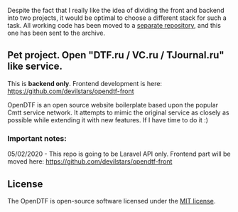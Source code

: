Despite the fact that I really like the idea of dividing the front and backend into two projects, it would be optimal to choose a different stack for such a task.
All working code has been moved to a [separate repository](https://github.com/devilstars/opendtf_tall), and this one has been sent to the archive.

## Pet project. Open "DTF.ru / VC.ru / TJournal.ru" like service.

This is **backend only**. Frontend development is here: https://github.com/devilstars/opendtf-front 

OpenDTF is an open source website boilerplate based upon the popular Cmtt service network. It attempts to mimic the original service as closely as possible while extending it with new features. If I have time to do it :)

### Important notes:
05/02/2020 - This repo is going to be Laravel API only. Frontend part will be moved here: https://github.com/devilstars/opendtf-front 

## License

The OpenDTF is open-source software licensed under the [MIT license](https://opensource.org/licenses/MIT).
